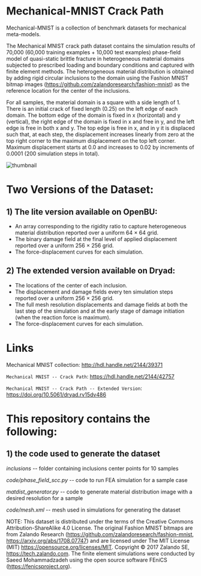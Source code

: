 # Mechanical-MNIST Crack Path
Mechanical-MNIST is a collection of benchmark datasets for mechanical meta-models.

The Mechanical MNIST crack path dataset contains the simulation results of 70,000 (60,000 training examples + 10,000 test examples) phase-field model of quasi-static brittle fracture in heterogeneous material domains subjected to prescribed loading and boundary conditions and captured with finite element methods. The heterogeneous material distribution is obtained by adding rigid circular inclusions to the domain using the Fashion MNIST bitmap images (https://github.com/zalandoresearch/fashion-mnist) as the reference location for the center of the inclusions.

For all samples, the material domain is a square with a side length of 1. There is an initial crack of fixed length (0.25) on the left edge of each domain. The bottom edge of the domain is fixed in x (horizontal) and y (vertical), the right edge of the domain is fixed in x and free in y, and the left edge is free in both x and y. The top edge is free in x, and in y it is displaced such that, at each step, the displacement increases linearly from zero at the top right corner to the maximum displacement on the top left corner. Maximum displacement starts at 0.0 and increases to 0.02 by increments of 0.0001 (200 simulation steps in total).

![thumbnail](https://user-images.githubusercontent.com/54042195/127223225-2604c873-2727-484e-a8ae-aff22cf7dd14.png)

# Two Versions of the Dataset:
## 1) The lite version available on OpenBU:
* An array corresponding to the rigidity ratio to capture heterogeneous material distribution reported over a uniform 64 × 64 grid.
* The binary damage field at the final level of applied displacement reported over a uniform 256 × 256 grid.
* The force-displacement curves for each simulation.

## 2) The extended version available on Dryad:
* The locations of the center of each inclusion.
* The displacement and damage fields every ten simulation steps reported over a uniform 256 × 256 grid.
* The full mesh resolution displacements and damage fields at both the last step of the simulation and at the
early stage of damage initiation (when the reaction force is maximum).
* The force-displacement curves for each simulation.

# Links

Mechanical MNIST collection: http://hdl.handle.net/2144/39371

``Mechanical MNIST -- Crack Path``: https://hdl.handle.net/2144/42757

``Mechanical MNIST -- Crack Path -- Extended Version``: https://doi.org/10.5061/dryad.rv15dv486

# This repository contains the following:

## 1) the code used to generate the dataset

*inclusions* -- folder containing inclusions center points for 10 samples

*code/phase_field_scc.py* -- code to run FEA simulation for a sample case

*matdist_generator.py* -- code to generate material distribution image with a desired resolution for a sample

*code/mesh.xml* -- mesh used in simulations for generating the dataset

NOTE: This dataset is distributed under the terms of the Creative Commons Attribution-ShareAlike 4.0 License. The original Fashion MNIST bitmaps are from Zalando Research (https://github.com/zalandoresearch/fashion-mnist, https://arxiv.org/abs/1708.07747) and are licensed under The MIT License (MIT) https://opensource.org/licenses/MIT. Copyright © 2017 Zalando SE, https://tech.zalando.com. The finite element simulations were conducted by Saeed Mohammadzadeh using the open source software FEniCS (https://fenicsproject.org).
